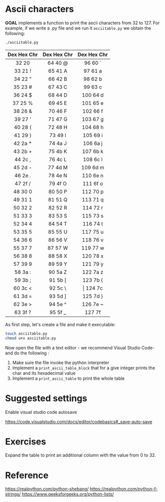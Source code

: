 # Ascii characters 

**GOAL** implements a function to print the ascii characters from 32 to 127. For example, if we write a .py file and we run it `asciitable.py` we obtain the following:

```bash
./asciitable.py
```

| Dex Hex Chr | Dex Hex Chr | Dex Hex Chr |
|:-----------:|:-----------:|:-----------:|
| 32  20      | 64  40   @  | 96  60   `  |
| 33  21   !  | 65  41   A  | 97  61   a  |
| 34  22   "  | 66  42   B  | 98  62   b  |
| 35  23   #  | 67  43   C  | 99  63   c  |
| 36  24   $  | 68  44   D  | 100  64   d |
| 37  25   %  | 69  45   E  | 101  65   e |
| 38  26   &  | 70  46   F  | 102  66   f |
| 39  27   '  | 71  47   G  | 103  67   g |
| 40  28   (  | 72  48   H  | 104  68   h |
| 41  29   )  | 73  49   I  | 105  69   i |
| 42  2a   *  | 74  4a   J  | 106  6a   j |
| 43  2b   +  | 75  4b   K  | 107  6b   k |
| 44  2c   ,  | 76  4c   L  | 108  6c   l |
| 45  2d   -  | 77  4d   M  | 109  6d   m |
| 46  2e   .  | 78  4e   N  | 110  6e   n |
| 47  2f   /  | 79  4f   O  | 111  6f   o |
| 48  30   0  | 80  50   P  | 112  70   p |
| 49  31   1  | 81  51   Q  | 113  71   q |
| 50  32   2  | 82  52   R  | 114  72   r |
| 51  33   3  | 83  53   S  | 115  73   s |
| 52  34   4  | 84  54   T  | 116  74   t |
| 53  35   5  | 85  55   U  | 117  75   u |
| 54  36   6  | 86  56   V  | 118  76   v |
| 55  37   7  | 87  57   W  | 119  77   w |
| 56  38   8  | 88  58   X  | 120  78   x |
| 57  39   9  | 89  59   Y  | 121  79   y |
| 58  3a   :  | 90  5a   Z  | 122  7a   z |
| 59  3b   ;  | 91  5b   [  | 123  7b   { |
| 60  3c   <  | 92  5c   \  | \| 124  7c  |
| 61  3d   =  | 93  5d   ]  | 125  7d   } |
| 62  3e   >  | 94  5e   ^  | 126  7e   ~ |
| 63  3f   ?  | 95  5f   _  | 127  7f     |

As first step, let's create a file and make it executable:

```bash
touch asciitable.py
chmod u+x asciitable.py
```

Now open the file with a text editor - we recommend Visual Studio Code- and do the following :

1. Make sure the file invoke the python interpreter
2. Implement a `print_ascii_table_block` that for a give integer prints the char and its hexadecimal value
3. Implement a `print_ascii_table` to print the whole table

# Suggested settings

Enable visual studio code autosave

https://code.visualstudio.com/docs/editor/codebasics#_save-auto-save


# Exercises

Expand the table to print an additional column with the value from 0 to 32. 


# Reference

https://realpython.com/python-shebang/
https://realpython.com/python-f-strings/
https://www.geeksforgeeks.org/python-lists/
